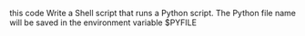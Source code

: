 this code Write a Shell script that runs a Python script.
The Python file name will be saved in the environment variable $PYFILE
